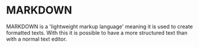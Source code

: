 # MARKDOWN
MARKDOWN is a 'lightweight markup language' meaning it is used to create formatted texts. With this it is possible to have a more structured text than with a normal text editor.